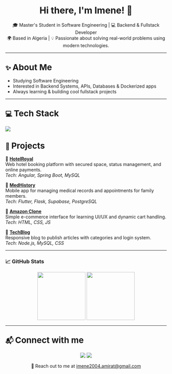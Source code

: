 <h1 align="center">Hi there, I'm Imene! 👋</h1>

<p align="center">
🎓 Master's Student in Software Engineering | 💻 Backend & Fullstack Developer<br>
🌍 Based in Algeria | 💡 Passionate about solving real-world problems using modern technologies.
</p>

---
## ✨ <span style="font-size: 26px;">About Me</span>

- Studying Software Engineering
- Interested in Backend Systems, APIs, Databases & Dockerized apps
- Always learning & building cool fullstack projects

---

## 💻 <span style="font-size: 26px;">Tech Stack</span>

<p>
  <a href="https://skillicons.dev">
    <img src="https://skillicons.dev/icons?i=html,css,c,java,js,mysql,py,figma,vscode,dart,flutter,flask,git,github,nodejs,postman,scss,tailwind,springboot,angular,gitlab,openproject&perline=14" />
  </a>
</p>

## 📌 <span style="font-size: 26px;">Projects</span>

🔹 **[HotelRoyal](https://github.com/Imene-Amirat/hotelroyal)**  
Web hotel booking platform with secured space, status management, and online payments.  
*Tech: Angular, Spring Boot, MySQL*

🔹 **[MedHistory](https://github.com/Imene-Amirat/medhistory)**  
Mobile app for managing medical records and appointments for family members.  
*Tech: Flutter, Flask, Supabase, PostgreSQL*

🔹 **[Amazon Clone](https://github.com/Imene-Amirat/amazon-clone)**  
Simple e-commerce interface for learning UI/UX and dynamic cart handling.  
*Tech: HTML, CSS, JS*

🔹 **[TechBlog](https://github.com/Imene-Amirat/techblog)**  
Responsive blog to publish articles with categories and login system.  
*Tech: Node.js, MySQL, CSS*

---

### 📈 GitHub Stats

<p align="center">
  <img src="https://github-readme-stats.vercel.app/api?username=Imene-Amirat&show_icons=true&theme=radical" height="150">
  <img src="https://github-readme-stats.vercel.app/api/top-langs/?username=Imene-Amirat&layout=compact&theme=radical" height="150">
</p>

---

## 📬 <span style="font-size: 26px;">Connect with me</span>

<p align="center">
  <a href="https://facebook.com/" target="_blank"><img src="https://img.shields.io/badge/Facebook-1877F2?style=flat&logo=facebook&logoColor=white" /></a>
  <a href="https://www.facebook.com/imene.amirat.2025" target="_blank"><img src="https://img.shields.io/badge/LinkedIn-0077B5?style=flat&logo=linkedin&logoColor=white" /></a>
</p>

<p align="center">
  📩 Reach out to me at <a href="mailto:imene2004.amirat@gmail.com">imene2004.amirat@gmail.com</a>
</p>
